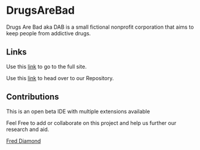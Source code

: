 # DrugsAreBad
Drugs Are Bad aka DAB is a small fictional nonprofit corporation that aims to keep people from addictive drugs. 

## Links

Use this [link](https://preview.c9users.io/freddiamond01/drugs-are-bad/index.html?_c9_id=livepreview1&_c9_host=https://ide.c9.io) to go to the full site.

Use this [link](https://github.com/fred07diamond/DrugsAreBad) to head over to our Repository.

## Contributions
This is an open beta IDE with multiple extensions available

Feel Free to add or collaborate on this project and help us further our research and aid. 

[Fred Diamond](https://codepen.io/fred07diamond/full/vbGXyd)
